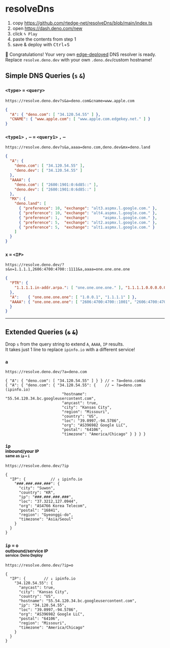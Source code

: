 # resolveDns

1. copy https://github.com/rtedge-net/resolveDns/blob/main/index.ts
2. open https://dash.deno.com/new
3. click `ϟ Play`
4. paste the contents from step 1
5. save &amp; deploy with <kbd>Ctrl</kbd>+<kbd>S</kbd>

🥳 Congratulations! Your very own [edge-deployed](https://deno.com/deploy/docs/regions) DNS resolver is ready.<br>
Replace `resolve.deno.dev` with your own `.deno.dev`/custom hostname!

## Simple DNS Queries (`s` `&`)

### `<type>` `=` `<query>`
```URL
https://resolve.deno.dev?s&a=deno.com&cname=www.apple.com
```
```json
{
  "A": { "deno.com": [ "34.120.54.55" ] },
  "CNAME": { "www.apple.com": [ "www.apple.com.edgekey.net." ] }
}
```

### `<type1>` `,` `⋯` `=` `<query1>` `,` `⋯`

```URL
https://resolve.deno.dev?s&a,aaaa=deno.com,deno.dev&mx=deno.land
```
```json
{
  "A": {
    "deno.com": [ "34.120.54.55" ],
    "deno.dev": [ "34.120.54.55" ]
  },
  "AAAA": {
    "deno.com": [ "2600:1901:0:6d85::" ],
    "deno.dev": [ "2600:1901:0:6d85::" ]
  },
  "MX": {
    "deno.land": [
      { "preference": 10, "exchange": "alt3.aspmx.l.google.com." },
      { "preference": 10, "exchange": "alt4.aspmx.l.google.com." },
      { "preference": 1,  "exchange":      "aspmx.l.google.com." },
      { "preference": 5,  "exchange": "alt2.aspmx.l.google.com." },
      { "preference": 5,  "exchange": "alt1.aspmx.l.google.com." }
    ]
  }
}
```

### `x` `=` `<IP>`

```URL
https://resolve.deno.dev/?s&x=1.1.1.1,2606:4700:4700::1111&a,aaaa=one.one.one.one
```
```json
{
  "PTR": {
    "1.1.1.1.in-addr.arpa.": [ "one.one.one.one." ], "1.1.1.1.0.0.0.0.0.0.0.0.0.0.0.0.0.0.0.0.0.0.7.4.0.0.7.4.6.0.6.2.ip6.arpa.": [ "one.one.one.one." ]
  },
  "A":    { "one.one.one.one": [ "1.0.0.1", "1.1.1.1" ] },
  "AAAA": { "one.one.one.one": [ "2606:4700:4700::1001", "2606:4700:4700::1111" ]
  }
}
```

---


## Extended Queries (<s>`s`</s> <s>`&`</s>)

Drop `s` from the query string to extend `A`, `AAAA`, `IP` results.<br>
It takes just 1 line to replace `ipinfo.io` with a different service!

### `a`

```URL
https://resolve.deno.dev/?a=deno.com
```
```JS
{ "A": { "deno.com": [ "34.120.54.55" ] } } // ← ?a=deno.com&s
{ "A": { "deno.com": { "34.120.54.55": {    // ← ?a=deno.com  (ipinfo.io) 
                         "hostname": "55.54.120.34.bc.googleusercontent.com",
                         "anycast": true,
                         "city": "Kansas City",
                         "region": "Missouri",
                         "country": "US",
                         "loc": "39.0997,-94.5786",
                         "org": "AS396982 Google LLC",
                         "postal": "64106",
                         "timezone": "America/Chicago" } } } }
```

### `ip`<br><sup>inbound/your IP<br><sup>same as `ip` `=` `i`

```URL
https://resolve.deno.dev/?ip
```
```JS
{
  "IP": {           // ↓ ipinfo.io
    "###.###.###.###": {
      "city": "Suwon",
      "country": "KR",
      "ip": "###.###.###.###",
      "loc": "37.3212,127.0944",
      "org": "AS4766 Korea Telecom",
      "postal": "16841",
      "region": "Gyeonggi-do",
      "timezone": "Asia/Seoul"
    }
  }
}
```

### `ip` `=` `o`<br><sup>outbound/service IP<br><sup>service: Deno Deploy

```URL
https://resolve.deno.dev/?ip=o
```
```JS
{
  "IP": {        // ↓ ipinfo.io
    "34.120.54.55": {
      "anycast": true,
      "city": "Kansas City",
      "country": "US",
      "hostname": "55.54.120.34.bc.googleusercontent.com",
      "ip": "34.120.54.55",
      "loc": "39.0997,-94.5786",
      "org": "AS396982 Google LLC",
      "postal": "64106",
      "region": "Missouri",
      "timezone": "America/Chicago"
    }
  }
}
```
